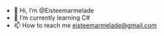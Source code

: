 - 👋 Hi, I’m @Eisteemarmelade
- 🌱 I’m currently learning C#
- 📫 How to reach me eisteemarmelade@gmail.com

<!---
Eisteemarmelade/Eisteemarmelade is a ✨ special ✨ repository because its `README.md` (this file) appears on your GitHub profile.
You can click the Preview link to take a look at your changes.
--->
